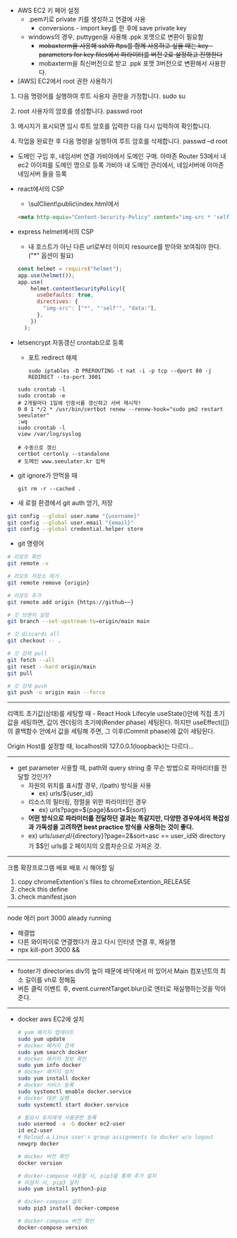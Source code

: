 - AWS EC2 키 페어 설정
  - .pem키로 private 키를 생성하고 연결에 사용
    - conversions - import key를 한 후에 save private key
  - windows의 경우, puttygen을 사용해 .ppk 포맷으로 변환이 필요함
    - ~~mobaxterm을 사용해 ssh와 ftps를 함께 사용하고 싶을 때는 key - parameters for key files에서 파라미터를 버전 2로 설정하고 진행한다~~
    - mobaxterm을 최신버전으로 받고 .ppk 포맷 3버전으로 변환해서 사용한다.
- [AWS] EC2에서 root 권한 사용하기

1. 다음 명령어를 실행하여 루트 사용자 권한을 가정합니다.
sudo su

2. root 사용자의 암호를 생성합니다.
passwd root 

3. 메시지가 표시되면 임시 루트 암호를 입력한 다음 다시 입력하여 확인합니다.

4. 작업을 완료한 후 다음 명령을 실행하여 루트 암호를 삭제합니다.
passwd –d root

- 도메인 구입 후, 네임서버 연결
가비아에서 도메인 구매.
아마존 Router 53에서 내 ec2 아이피를 도메인 명으로 등록
가비아 내 도메인 관리에서, 네임서버에 아마존 네임서버 들을 등록

- react에서의 CSP

  - \sulClient\public\index.html에서

  ```html
  <meta http-equiv="Content-Security-Policy" content="img-src * 'self'">
  ```

- express helmet에서의 CSP

  - 내 호스트가 아닌 다른 url로부터 이미지 resource를 받아와 보여줘야 한다.("*" 옵션이 필요)

  ```javascript
  const helmet = require("helmet");
  app.use(helmet());
  app.use(
      helmet.contentSecurityPolicy({
        useDefaults: true,
        directives: {
          "img-src": ["*", "'self'", "data:"],
        },
      })
    );
  ```
  
- letsencrypt 자동갱신 crontab으로 등록
  
  - 포트 redirect 해제
  
    ```shell
    sudo iptables -D PREROUTING -t nat -i -p tcp --dport 80 -j REDIRECT --to-port 3001

    ```
  
    
  
  ```shell
  sudo crontab -l
  sudo crontab -e
  # 2개월마다 1일에 인증서를 갱신하고 서버 재시작!
  0 0 1 */2 * /usr/bin/certbot renew --renew-hook="sudo pm2 restart seeulater"
  :wq
  sudo crontab -l
  view /var/log/syslog

  # 수동으로 갱신
  certbot certonly --standalone
  # 도메인 www.seeulater.kr 입력
  ```
  
- git ignore가 안먹을 때
  ```shell
  git rm -r --cached .
  ```
  
- 새 로컬 환경에서 git auth 얻기, 저장
```bash
git config --global user.name "{username}"
git config --global user.email "{email}"
git config --global credential.helper store
```
- git 명령어
```bash
# 리모트 확인
git remote -v

# 리모트 저장소 제거
git remote remove {origin}

# 리모트 추가
git remote add origin {https://github~~}

# 깃 브랜치 설정
git branch --set-upstream-to=origin/main main

# 깃 discards all
git checkout -- .

# 깃 강제 pull
git fetch --all
git reset --hard origin/main
git pull

# 깃 강제 push
git push -u origin main --force
```
---
리액트 초기값(상태)를 세팅할 때 - React Hook Lifecyle
useState()안에 직접 초기값을 세팅하면, 값이 렌더링의 초기에(Render phase) 세팅된다. 하지만 useEffect([]) 의 콜백함수 안에서 값을 세팅해 주면, 그 이후(Commit phase)에 값이 세팅된다.

Origin Host를 설정할 때, localhost와 127.0.0.1(loopback)는 다르다...

---
- get parameter 사용할 때, path와 query string 중 무슨 방법으로 파마리터를 전달할 것인가?
  - 자원의 위치를 표시할 경우, /(path) 방식을 사용
    - ex) urls/${user_id}
  - 리소스의 필터링, 정렬을 위한 파라미터인 경우
    - ex) urls?page=${page}&sort=${sort}
  - **어떤 방식으로 파라미터를 전달하던 결과는 똑같지만, 다양한 경우에서의 복잡성과 가독성을 고려하면 best practice 방식을 사용하는 것이 좋다.**
  - ex) urls/${user_id}/${directory}?page=2&sort=asc == user_id와 directory가 $$인 urls를 2 페이지의 오름차순으로 가져온 것.

---
크롬 확장프로그램 배포
배포 시 해야할 일
1. copy chromeExtention\'s files to chromeExtention_RELEASE
2. check this define
3. check manifest.json
---
node 에러
port 3000 aleady running
- 해결법
 - 다른 와이파이로 연결했다가 끊고 다시 인터넷 연결 후, 재실행
- npx kill-port 3000 &&
---
- footer가 directories div의 높이 때문에 바닥에서 떠 있어서 Main 컴포넌트의 최소 길이를 vh로 정해둠
- 버튼 클릭 이벤트 후, event.currentTarget.blur()로 엔터로 재실행하는것을 막아준다.
---
- docker aws EC2에 설치
  ```bash
  # yum 패키지 업데이트
  sudo yum update
  # docker 패키지 검색
  sudo yum search docker
  # docker 패키지 정보 확인
  sudo yum info docker
  # docker 패키지 설치
  sudo yum install docker
  # docker 서비스 등록
  sudo systemctl enable docker.service
  # docker 데몬 실행
  sudo systemctl start docker.service
  
  # 필요시 유저에게 사용권한 등록
  sudo usermod -a -G docker ec2-user
  id ec2-user
  # Reload a Linux user's group assignments to docker w/o logout
  newgrp docker

  # docker 버전 확인
  docker version

  # docker-compose 사용할 시, pip3을 통해 추가 설치
  # 미설치 시, pip3 설치
  sudo yum install python3-pip

  # docker-compose 설치
  sudo pip3 install docker-compose

  # docker-compose 버전 확인
  docker-compose version
  ```
